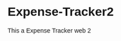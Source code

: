 # Expense-Tracker2
This a Expense Tracker web 2
<!DOCTYPE html>
<html lang="en">
<head>
    <meta charset="UTF-8">
    <meta name="viewport" content="width=device-width, initial-scale=1.0">
    <title>Expense Tracker</title>
    <style>
        body {
            font-family: 'Arial', sans-serif;
            margin: 20px;
        }

        #expense-form {
            margin-bottom: 20px;
        }

        #expense-list {
            list-style-type: none;
            padding: 0;
        }

        .expense-item {
            display: flex;
            justify-content: space-between;
            border-bottom: 1px solid #ccc;
            padding: 8px 0;
        }

        .expense-item button {
            background-color: #dc3545;
            color: #fff;
            border: none;
            padding: 4px 8px;
            cursor: pointer;
        }
    </style>
</head>
<body>

    <div id="expense-form">
        <label for="expense-name">Expense Name:</label>
        <input type="text" id="expense-name">
        <label for="expense-amount">Amount:</label>
        <input type="number" id="expense-amount">
        <button onclick="addExpense()">Add Expense</button>
    </div>

    <ul id="expense-list"></ul>

    <script>
        function addExpense() {
            var nameInput = document.getElementById('expense-name');
            var amountInput = document.getElementById('expense-amount');
            var name = nameInput.value;
            var amount = amountInput.value;

            if (name && amount) {
                var expenseList = document.getElementById('expense-list');

                var li = document.createElement('li');
                li.className = 'expense-item';
                li.innerHTML = `
                    <span>${name}: $${amount}</span>
                    <button onclick="removeExpense(this)">Remove</button>
                `;

                expenseList.appendChild(li);

                // Clear input fields
                nameInput.value = '';
                amountInput.value = '';
            }
        }

        function removeExpense(button) {
            var listItem = button.parentNode;
            var expenseList = document.getElementById('expense-list');
            expenseList.removeChild(listItem);
        }
    </script>

</body>
</html>
